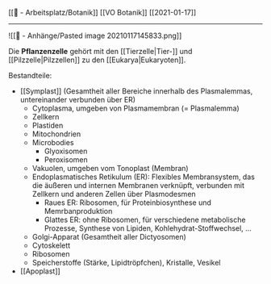 [[📝 - Arbeitsplatz/Botanik]] [[VO Botanik]] [[2021-01-17]]

---

![[📎 - Anhänge/Pasted image 20210117145833.png]]

Die **Pflanzenzelle** gehört mit den [[Tierzelle|Tier-]] und [[Pilzzelle|Pilzzellen]] zu den [[Eukarya|Eukaryoten]].

Bestandteile:
- [[Symplast]] (Gesamtheit aller Bereiche innerhalb des Plasmalemmas, untereinander verbunden über ER)
	- Cytoplasma, umgeben von Plasmamembran (= Plasmalemma)
	 - Zellkern
	 - Plastiden
	 - Mitochondrien
	 - Microbodies
		 - Glyoxisomen
		 - Peroxisomen
	 - Vakuolen, umgeben vom Tonoplast (Membran)
	 - Endoplasmatisches Retikulum (ER): Flexibles Membransystem, das die äußeren und internen Membranen verknüpft, verbunden mit Zellkern und anderen Zellen über Plasmodesmen
		 - Raues ER: Ribosomen, für Proteinbiosynthese und Memrbanproduktion
		 - Glattes ER: ohne Ribosomen, für verschiedene metabolische Prozesse, Synthese von Lipiden, Kohlehydrat-Stoffwechsel, …
	 - Golgi-Apparat (Gesamtheit aller Dictyosomen)
	 - Cytoskelett
	 - Ribosomen
	 - Speicherstoffe (Stärke, Lipidtröpfchen), Kristalle, Vesikel
 - [[Apoplast]]